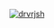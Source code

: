 [![drvrjsh](https://github-readme-stats.vercel.app/api?username=drvrjsh)](https://github.com/anuraghazra/github-readme-stats)
